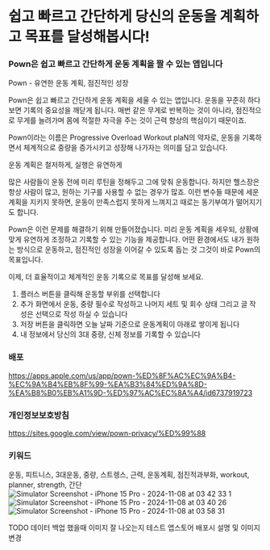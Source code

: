 # 쉽고 빠르고 간단하게 당신의 운동을 계획하고 목표를 달성해봅시다!

### Pown은 쉽고 빠르고 간단하게 운동 계획을 짤 수 있는 앱입니다

Pown - 유연한 운동 계획, 점진적인 성장

Pown은 쉽고 빠르고 간단하게 운동 계획을 세울 수 있는 앱입니다.
운동을 꾸준히 하다 보면 기록의 중요성을 깨닫게 됩니다.
매번 같은 무게로 반복하는 것이 아니라, 점진적으로 무게를 늘려가며
몸에 적절한 자극을 주는 것이 근력 향상의 핵심이기 때문이죠.

Pown이라는 이름은 Progressive Overload Workout plaN의 약자로,
운동을 기록하면서 체계적으로 중량을 증가시키고 성장해 나가자는 의미를 담고 있습니다.

운동 계획은 철저하게, 실행은 유연하게

많은 사람들이 운동 전에 미리 루틴을 정해두고 그에 맞춰 운동합니다.
하지만 헬스장은 항상 사람이 많고, 원하는 기구를 사용할 수 없는 경우가 많죠.
이런 변수들 때문에 세운 계획을 지키지 못하면,
운동이 만족스럽지 못하게 느껴지고 때로는 동기부여가 떨어지기도 합니다.

Pown은 이런 문제를 해결하기 위해 만들어졌습니다.
미리 운동 계획을 세우되, 상황에 맞게 유연하게 조정하고 기록할 수 있는 기능을 제공합니다.
어떤 환경에서도 내가 원하는 방식으로 운동하고, 점진적인 성장을 이어갈 수 있도록 돕는 것
그것이 바로 Pown의 목표입니다.

이제, 더 효율적이고 체계적인 운동 기록으로 목표를 달성해 보세요.

1. 플러스 버튼을 클릭해 운동할 부위를 선택합니다
2. 추가 화면에서 운동, 중량 필수로 작성하고 나머지 세트 및 회수 상태 그리고 글 작성은 선택으로 작성 하실 수 있습니다
3. 저장 버튼을 클릭하면 오늘 날짜 기준으로 운동계획이 아래로 쌓이게 됩니다
4. 내 정보에서 당신의 3대 중량, 신체 정보를 기록할 수 있습니다

### 배포

https://apps.apple.com/us/app/pown-%ED%8F%AC%EC%9A%B4-%EC%9A%B4%EB%8F%99-%EA%B3%84%ED%9A%8D-%EA%B8%B0%EB%A1%9D-%ED%97%AC%EC%8A%A4/id6737919723

### 개인정보보호방침

https://sites.google.com/view/pown-privacy/%ED%99%88

### 키워드

운동, 피트니스, 3대운동, 중량, 스트렝스, 근력, 운동계획, 점진적과부화, workout, planner, strength, 간단
![Simulator Screenshot - iPhone 15 Pro - 2024-11-08 at 03 42 33 1](https://github.com/user-attachments/assets/c953a2cc-b898-4d62-b8a5-e7a908075995)
![Simulator Screenshot - iPhone 15 Pro - 2024-11-08 at 03 40 26](https://github.com/user-attachments/assets/4d86b96a-064a-480d-abd6-89286730047f)
![Simulator Screenshot - iPhone 15 Pro - 2024-11-08 at 03 58 31](https://github.com/user-attachments/assets/4358c990-6d4d-43d4-9c33-d03997e34e82)

TODO
데이터 백업 했을때 이미지 잘 나오는지 테스트
앱스토어 배포시 설명 및 이미지 변경
